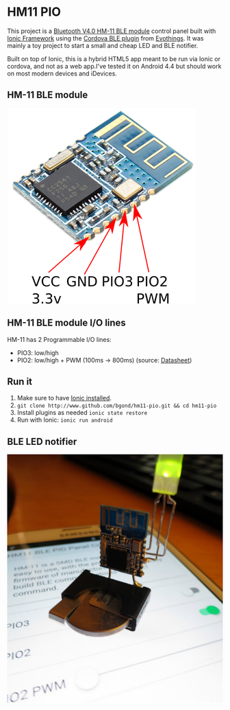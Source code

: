 # HM11 PIO
This project is a [Bluetooth V4.0 HM-11 BLE module](http://www.jnhuamao.cn/bluetooth.asp?ID=1) control panel built with [Ionic Framework](http://ionicframework.com/) using the [Cordova BLE plugin](https://github.com/evothings/cordova-ble) from [Evothings](https://evothings.com/). It was mainly a toy project to start a small and cheap LED and BLE notifier.

Built on top of Ionic, this is a hybrid HTML5 app meant to be run via Ionic or cordova, and not as a web app.I've tested it on Android 4.4 but should work on most modern devices and iDevices.

## HM-11 BLE module
![Control Panel](www/img/hm11.png?raw=true "")

## HM-11 BLE module I/O lines
HM-11 has 2 Programmable I/O lines:

* PIO3: low/high
* PIO2: low/high + PWM (100ms -> 800ms)
(source: [Datasheet](https://www.seeedstudio.com/wiki/images/c/cd/Bluetooth4_en.pdf))

## Run it
1. Make sure to have [Ionic installed](http://ionicframework.com/docs/guide/installation.html).
2. `git clone http://www.github.com/bgond/hm11-pio.git && cd hm11-pio`
3. Install plugins as needed `ionic state restore` 
4. Run with Ionic: `ionic run android`

## BLE LED notifier
![Notifier](www/img/littleblock.jpg?raw=true "")
